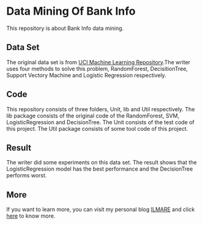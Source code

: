 <h1>Data Mining Of Bank Info</h1>
This repository is about Bank Info data mining.<br/>
<h2>Data Set</h2>
The original data set is from <a href="http://archive.ics.uci.edu/ml/datasets/Bank+Marketing" target="_blank">UCI Machine Learning Repository</a>.The writer uses four methods to solve this problem, RandomForest, DecisitionTree, Support Vectory Machine and Logistic Regression respectively.<br/>
<h2>Code</h2>
This repository consists of three folders, Unit, lib and Util respectively. The lib package consists of the original code of the RandomForest, SVM, LogisticRegression and DecisionTree. The Unit consists of the test code of this project. The Util package consists of some tool code of this project.<br/>
<h2>Result</h2>
The writer did some experiments on this data set. The result shows that the LogisticRegression model has the best performance and the DecisionTree performs worst.<br/>
<h2>More</h2>
If you want to learn more, you can visit my personal blog <a href="http://www.ilmareblog.com" target="_blank">ILMARE</a> and click <a href="http://www.ilmareblog.com/blog/GenArticleController?article_id=f60a3ead-df93-4fbf-a726-efe731ac9539&visitor_id=notlogin">here</a> to know more.

